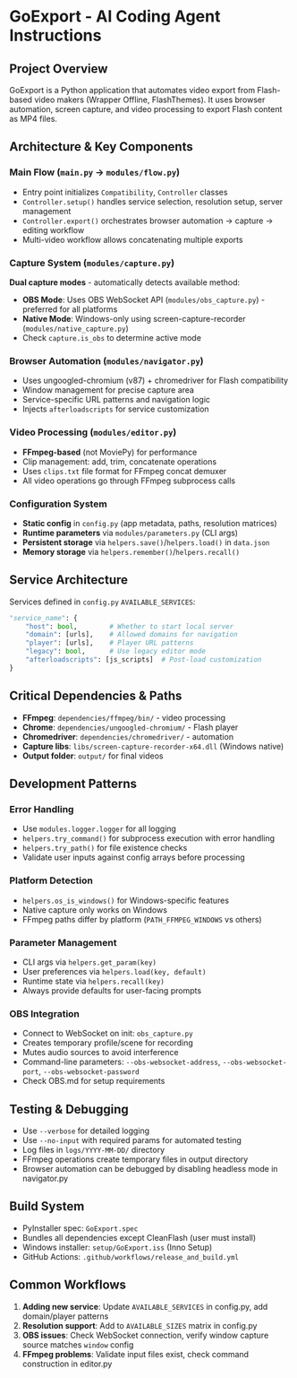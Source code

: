 # GoExport - AI Coding Agent Instructions

## Project Overview

GoExport is a Python application that automates video export from Flash-based video makers (Wrapper Offline, FlashThemes). It uses browser automation, screen capture, and video processing to export Flash content as MP4 files.

## Architecture & Key Components

### Main Flow (`main.py` → `modules/flow.py`)

- Entry point initializes `Compatibility`, `Controller` classes
- `Controller.setup()` handles service selection, resolution setup, server management
- `Controller.export()` orchestrates browser automation → capture → editing workflow
- Multi-video workflow allows concatenating multiple exports

### Capture System (`modules/capture.py`)

**Dual capture modes** - automatically detects available method:

- **OBS Mode**: Uses OBS WebSocket API (`modules/obs_capture.py`) - preferred for all platforms
- **Native Mode**: Windows-only using screen-capture-recorder (`modules/native_capture.py`)
- Check `capture.is_obs` to determine active mode

### Browser Automation (`modules/navigator.py`)

- Uses ungoogled-chromium (v87) + chromedriver for Flash compatibility
- Window management for precise capture area
- Service-specific URL patterns and navigation logic
- Injects `afterloadscripts` for service customization

### Video Processing (`modules/editor.py`)

- **FFmpeg-based** (not MoviePy) for performance
- Clip management: add, trim, concatenate operations
- Uses `clips.txt` file format for FFmpeg concat demuxer
- All video operations go through FFmpeg subprocess calls

### Configuration System

- **Static config** in `config.py` (app metadata, paths, resolution matrices)
- **Runtime parameters** via `modules/parameters.py` (CLI args)
- **Persistent storage** via `helpers.save()`/`helpers.load()` in `data.json`
- **Memory storage** via `helpers.remember()`/`helpers.recall()`

## Service Architecture

Services defined in `config.py` `AVAILABLE_SERVICES`:

```python
"service_name": {
    "host": bool,        # Whether to start local server
    "domain": [urls],    # Allowed domains for navigation
    "player": [urls],    # Player URL patterns
    "legacy": bool,      # Use legacy editor mode
    "afterloadscripts": [js_scripts]  # Post-load customization
}
```

## Critical Dependencies & Paths

- **FFmpeg**: `dependencies/ffmpeg/bin/` - video processing
- **Chrome**: `dependencies/ungoogled-chromium/` - Flash player
- **Chromedriver**: `dependencies/chromedriver/` - automation
- **Capture libs**: `libs/screen-capture-recorder-x64.dll` (Windows native)
- **Output folder**: `output/` for final videos

## Development Patterns

### Error Handling

- Use `modules.logger.logger` for all logging
- `helpers.try_command()` for subprocess execution with error handling
- `helpers.try_path()` for file existence checks
- Validate user inputs against config arrays before processing

### Platform Detection

- `helpers.os_is_windows()` for Windows-specific features
- Native capture only works on Windows
- FFmpeg paths differ by platform (`PATH_FFMPEG_WINDOWS` vs others)

### Parameter Management

- CLI args via `helpers.get_param(key)`
- User preferences via `helpers.load(key, default)`
- Runtime state via `helpers.recall(key)`
- Always provide defaults for user-facing prompts

### OBS Integration

- Connect to WebSocket on init: `obs_capture.py`
- Creates temporary profile/scene for recording
- Mutes audio sources to avoid interference
- Command-line parameters: `--obs-websocket-address`, `--obs-websocket-port`, `--obs-websocket-password`
- Check OBS.md for setup requirements

## Testing & Debugging

- Use `--verbose` for detailed logging
- Use `--no-input` with required params for automated testing
- Log files in `logs/YYYY-MM-DD/` directory
- FFmpeg operations create temporary files in output directory
- Browser automation can be debugged by disabling headless mode in navigator.py

## Build System

- PyInstaller spec: `GoExport.spec`
- Bundles all dependencies except CleanFlash (user must install)
- Windows installer: `setup/GoExport.iss` (Inno Setup)
- GitHub Actions: `.github/workflows/release_and_build.yml`

## Common Workflows

1. **Adding new service**: Update `AVAILABLE_SERVICES` in config.py, add domain/player patterns
2. **Resolution support**: Add to `AVAILABLE_SIZES` matrix in config.py
3. **OBS issues**: Check WebSocket connection, verify window capture source matches `window` config
4. **FFmpeg problems**: Validate input files exist, check command construction in editor.py
